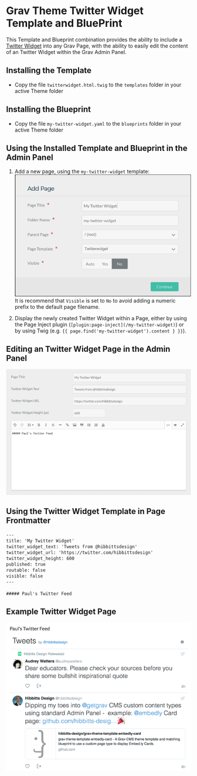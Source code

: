 # Grav Theme Twitter Widget Template and BluePrint

This Template and Blueprint combination provides the ability to include a [Twitter Widget](https:twitter.com) into any Grav Page, with the ability to easily edit the content of an Twitter Widget within the Grav Admin Panel.

## Installing the Template
* Copy the file `twitterwidget.html.twig` to the `templates` folder in your active Theme folder

## Installing the Blueprint
* Copy the file `my-twitter-widget.yaml` to the `blueprints` folder in your active Theme folder

## Using the Installed Template and Blueprint in the Admin Panel
1. Add a new page, using the `my-twitter-widget` template:
![New Twitter Widget Page](https://github.com/paulhibbitts/github-repo-images/blob/master/twitter-widget-page-add.png?raw=true)  
It is recommend that `Visible` is set to `No` to avoid adding a numeric prefix to the default page filename.  

2. Display the newly created Twitter Widget within a Page, either by using the Page Inject plugin (```[plugin:page-inject](/my-twitter-widget)```) or by using Twig (e.g. ```{{ page.find('my-twitter-widget').content } }}```).

## Editing an Twitter Widget Page in the Admin Panel
![Editing Twitter Widget Page](https://github.com/paulhibbitts/github-repo-images/blob/master/twitter-widget-page-edit.png?raw=true)

## Using the Twitter Widget Template in Page Frontmatter

```
---
title: 'My Twitter Widget'
twitter_widget_text: 'Tweets from @hibbittsdesign'
twitter_widget_url: 'https://twitter.com/hibbittsdesign'
twitter_widget_height: 600
published: true
routable: false
visible: false
---

##### Paul's Twitter Feed
```

## Example Twitter Widget Page
![Example Twitter Widget Page](https://github.com/paulhibbitts/github-repo-images/blob/master/twitter-widget-example.png?raw=true)
